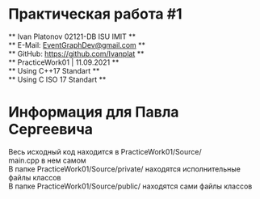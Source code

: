 # Практическая работа  #1 
** Ivan Platonov 02121-DB ISU IMIT **  
** E-Mail: EventGraphDev@gmail.com **  
** GitHub: https://github.com/Ivanplat **  
** PracticeWork01 | 11.09.2021 **  
** Using C++17 Standart **  
** Using C ISO 17 Standart **  

# Информация для Павла Сергеевича  
Весь исходный код находится в PracticeWork01/Source/  
main.cpp в нем самом  
В папке PracticeWork01/Source/private/ находятся исполнительные файлы классов  
В папке PracticeWork01/Source/public/ находятся сами файлы классов  
 
